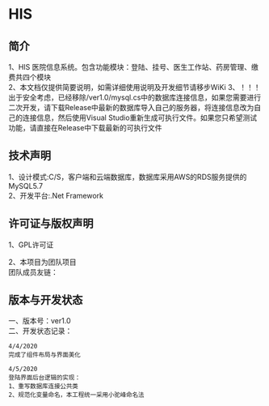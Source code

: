 # HIS
## 简介
1、HIS 医院信息系统。包含功能模块：登陆、挂号、医生工作站、药房管理、缴费共四个模块  
2、本文档仅提供简要说明，如需详细使用说明及开发细节请移步WiKi
3、！！！出于安全考虑，已经移除/ver1.0/mysql.cs中的数据库连接信息，如果您需要进行二次开发，请下载Release中最新的数据库导入自己的服务器，将连接信息改为自己的连接信息，然后使用Visual Studio重新生成可执行文件。如果您只希望测试功能，请直接在Release中下载最新的可执行文件

## 技术声明
1、设计模式:C/S，客户端和云端数据库，数据库采用AWS的RDS服务提供的MySQL5.7  
2、开发平台:.Net Framework

## 许可证与版权声明
1、GPL许可证  
  
2、本项目为团队项目  
   团队成员友链：

## 版本与开发状态
一、版本号：ver1.0  
二、开发状态记录：  
    
    4/4/2020  
    完成了组件布局与界面美化
    
    4/5/2020
    登陆界面后台逻辑的实现：
    1、重写数据库连接公共类
    2、规范化变量命名，本工程统一采用小驼峰命名法
  


    
